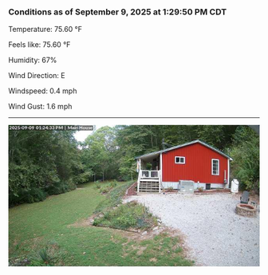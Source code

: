 ### Conditions as of September 9, 2025 at 1:29:50 PM CDT 

Temperature: 75.60 &deg;F

Feels like: 75.60 &deg;F

Humidity: 67%

Wind Direction: E

Windspeed: 0.4 mph

Wind Gust: 1.6 mph

---

<img src="./images/latest.jpeg"/>

